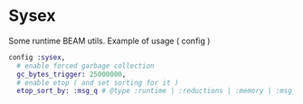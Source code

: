 # Sysex

Some runtime BEAM utils. Example of usage ( config )

```elixir
config :sysex,
  # enable forced garbage collection
  gc_bytes_trigger: 25000000,
  # enable etop ( and set sorting for it )
  etop_sort_by: :msg_q # @type :runtime | :reductions | :memory | :msg_q
```
